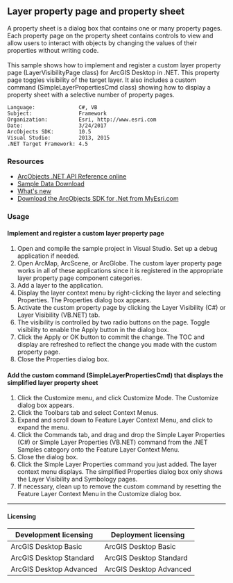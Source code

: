## Layer property page and property sheet

  <div xmlns="http://www.w3.org/1999/xhtml" xmlns:my="http://schemas.microsoft.com/office/infopath/2003/myXSD/2006-02-10T23:25:53">A property sheet is a dialog box that contains one or many property pages. Each property page on the property sheet contains controls to view and allow users to interact with objects by changing the values of their properties without writing code. </div>
  <div xmlns="http://www.w3.org/1999/xhtml" xmlns:my="http://schemas.microsoft.com/office/infopath/2003/myXSD/2006-02-10T23:25:53"> </div>
  <div xmlns="http://www.w3.org/1999/xhtml" xmlns:my="http://schemas.microsoft.com/office/infopath/2003/myXSD/2006-02-10T23:25:53">This sample shows how to implement and register a custom layer property page (LayerVisibilityPage class) for ArcGIS Desktop in .NET. This property page toggles visibility of the target layer. It also includes a custom command (SimpleLayerPropertiesCmd class) showing how to display a property sheet with a selective number of property pages. </div>  


<!-- TODO: Fill this section below with metadata about this sample-->
```
Language:              C#, VB
Subject:               Framework
Organization:          Esri, http://www.esri.com
Date:                  3/24/2017
ArcObjects SDK:        10.5
Visual Studio:         2013, 2015
.NET Target Framework: 4.5
```

### Resources

* [ArcObjects .NET API Reference online](http://desktop.arcgis.com/en/arcobjects/latest/net/webframe.htm)  
* [Sample Data Download](../../releases)  
* [What's new](http://desktop.arcgis.com/en/arcobjects/latest/net/webframe.htm#05247c04-bfd9-4e36-ae09-bc6e833c3b14.htm)  
* [Download the ArcObjects SDK for .Net from MyEsri.com](https://my.esri.com/)  

### Usage
#### Implement and register a custom layer property page   
1. Open and compile the sample project in Visual Studio. Set up a debug application if needed.  
1. Open ArcMap, ArcScene, or ArcGlobe. The custom layer property page works in all of these applications since it is registered in the appropriate layer property page component categories.  
1. Add a layer to the application.  
1. Display the layer context menu by right-clicking the layer and selecting Properties. The Properties dialog box appears.  
1. Activate the custom property page by clicking the Layer Visibility (C#) or Layer Visibility (VB.NET) tab.  
1. The visibility is controlled by two radio buttons on the page. Toggle visibility to enable the Apply button in the dialog box.   
1. Click the Apply or OK button to commit the change. The TOC and display are refreshed to reflect the change you made with the custom property page.  
1. Close the Properties dialog box.  

#### Add the custom command (SimpleLayerPropertiesCmd) that displays the simplified layer property sheet  
1. Click the Customize menu, and click Customize Mode. The Customize dialog box appears.   
1. Click the Toolbars tab and select Context Menus.  
1. Expand and scroll down to Feature Layer Context Menu, and click to expand the menu.  
1. Click the Commands tab, and drag and drop the Simple Layer Properties (C#) or Simple Layer Properties (VB.NET) command from the .NET Samples category onto the Feature Layer Context Menu.   
1. Close the dialog box.  
1. Click the Simple Layer Properties command you just added. The layer context menu displays. The simplified Properties dialog box only shows the Layer Visibility and Symbology pages.  
1. If necessary, clean up to remove the custom command by resetting the Feature Layer Context Menu in the Customize dialog box.  









---------------------------------

#### Licensing  
| Development licensing | Deployment licensing | 
| ------------- | ------------- | 
| ArcGIS Desktop Basic | ArcGIS Desktop Basic |  
| ArcGIS Desktop Standard | ArcGIS Desktop Standard |  
| ArcGIS Desktop Advanced | ArcGIS Desktop Advanced |  


